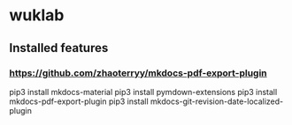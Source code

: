 # wuklab

## Installed features

### https://github.com/zhaoterryy/mkdocs-pdf-export-plugin

pip3 install mkdocs-material
pip3 install pymdown-extensions
pip3 install mkdocs-pdf-export-plugin
pip3 install mkdocs-git-revision-date-localized-plugin
